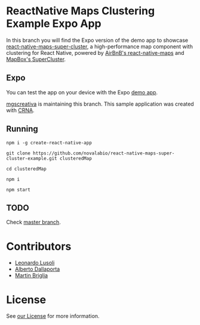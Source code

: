 # ReactNative Maps Clustering Example Expo App
In this branch you will find the Expo version of the demo app to showcase [react-native-maps-super-cluster](https://github.com/novalabio/react-native-maps-super-cluster), a high-performance map component with clustering for React Native, powered by [AirBnB's react-native-maps](https://github.com/airbnb/react-native-maps) and [MapBox's SuperCluster](https://github.com/mapbox/supercluster).

## Expo
You can test the app on your device with the Expo [demo app](https://exp.host/@mgscreativa/novalabreactnativemapsclusteringexample).

[mgscreativa](https://github.com/mgscreativa) is maintaining this branch. This sample application was created with [CRNA](https://github.com/react-community/create-react-native-app).

## Running
```
npm i -g create-react-native-app

git clone https://github.com/novalabio/react-native-maps-super-cluster-example.git clusteredMap

cd clusteredMap

npm i

npm start
```

## TODO
Check [master branch](https://github.com/novalabio/react-native-maps-super-cluster-example#todo). 

# Contributors 
 
* [Leonardo Lusoli](https://github.com/leolusoli) 
* [Alberto Dallaporta](https://github.com/39otrebla)
* [Martin Briglia](https://github.com/mgscreativa)

# License
See [our License](https://github.com/novalabio/react-native-maps-super-cluster-example/blob/master/LICENSE) for more information.

